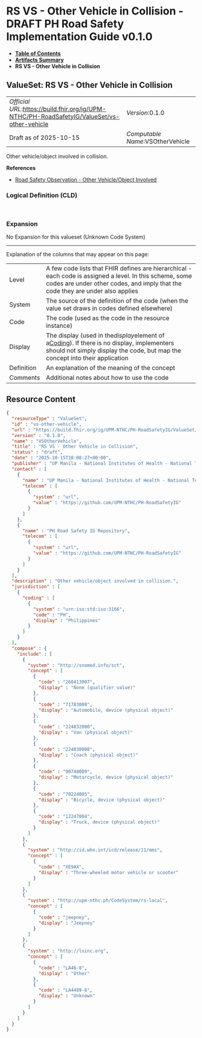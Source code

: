 # RS VS - Other Vehicle in Collision - DRAFT PH Road Safety Implementation Guide v0.1.0

* [**Table of Contents**](toc.md)
* [**Artifacts Summary**](artifacts.md)
* **RS VS - Other Vehicle in Collision**

## ValueSet: RS VS - Other Vehicle in Collision 

| | |
| :--- | :--- |
| *Official URL*:https://build.fhir.org/ig/UPM-NTHC/PH-RoadSafetyIG/ValueSet/vs-other-vehicle | *Version*:0.1.0 |
| Draft as of 2025-10-15 | *Computable Name*:VSOtherVehicle |

 
Other vehicle/object involved in collision. 

 **References** 

* [Road Safety Observation - Other Vehicle/Object Involved](StructureDefinition-rs-observation-other-vehicle.md)

### Logical Definition (CLD)

 

### Expansion

No Expansion for this valueset (Unknown Code System)

-------

 Explanation of the columns that may appear on this page: 

| | |
| :--- | :--- |
| Level | A few code lists that FHIR defines are hierarchical - each code is assigned a level. In this scheme, some codes are under other codes, and imply that the code they are under also applies |
| System | The source of the definition of the code (when the value set draws in codes defined elsewhere) |
| Code | The code (used as the code in the resource instance) |
| Display | The display (used in the*display*element of a[Coding](http://hl7.org/fhir/R4/datatypes.html#Coding)). If there is no display, implementers should not simply display the code, but map the concept into their application |
| Definition | An explanation of the meaning of the concept |
| Comments | Additional notes about how to use the code |



## Resource Content

```json
{
  "resourceType" : "ValueSet",
  "id" : "vs-other-vehicle",
  "url" : "https://build.fhir.org/ig/UPM-NTHC/PH-RoadSafetyIG/ValueSet/vs-other-vehicle",
  "version" : "0.1.0",
  "name" : "VSOtherVehicle",
  "title" : "RS VS - Other Vehicle in Collision",
  "status" : "draft",
  "date" : "2025-10-15T18:08:27+00:00",
  "publisher" : "UP Manila - National Institutes of Health - National Telehealth Center",
  "contact" : [
    {
      "name" : "UP Manila - National Institutes of Health - National Telehealth Center",
      "telecom" : [
        {
          "system" : "url",
          "value" : "https://github.com/UPM-NTHC/PH-RoadSafetyIG"
        }
      ]
    },
    {
      "name" : "PH Road Safety IG Repository",
      "telecom" : [
        {
          "system" : "url",
          "value" : "https://github.com/UPM-NTHC/PH-RoadSafetyIG"
        }
      ]
    }
  ],
  "description" : "Other vehicle/object involved in collision.",
  "jurisdiction" : [
    {
      "coding" : [
        {
          "system" : "urn:iso:std:iso:3166",
          "code" : "PH",
          "display" : "Philippines"
        }
      ]
    }
  ],
  "compose" : {
    "include" : [
      {
        "system" : "http://snomed.info/sct",
        "concept" : [
          {
            "code" : "260413007",
            "display" : "None (qualifier value)"
          },
          {
            "code" : "71783008",
            "display" : "Automobile, device (physical object)"
          },
          {
            "code" : "224832000",
            "display" : "Van (physical object)"
          },
          {
            "code" : "224830008",
            "display" : "Coach (physical object)"
          },
          {
            "code" : "90748009",
            "display" : "Motorcycle, device (physical object)"
          },
          {
            "code" : "70224005",
            "display" : "Bicycle, device (physical object)"
          },
          {
            "code" : "12247004",
            "display" : "Truck, device (physical object)"
          }
        ]
      },
      {
        "system" : "http://id.who.int/icd/release/11/mms",
        "concept" : [
          {
            "code" : "XE9AX",
            "display" : "Three-wheeled motor vehicle or scooter"
          }
        ]
      },
      {
        "system" : "http://upm-nthc.ph/CodeSystem/rs-local",
        "concept" : [
          {
            "code" : "jeepney",
            "display" : "Jeepney"
          }
        ]
      },
      {
        "system" : "http://loinc.org",
        "concept" : [
          {
            "code" : "LA46-8",
            "display" : "Other"
          },
          {
            "code" : "LA4489-6",
            "display" : "Unknown"
          }
        ]
      }
    ]
  }
}

```
